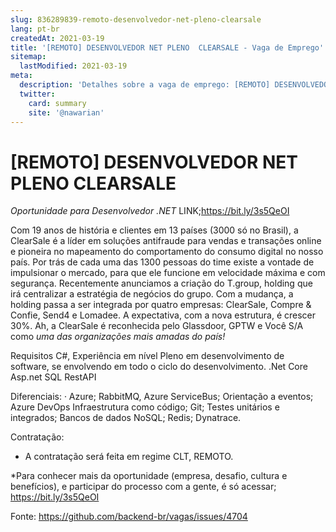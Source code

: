 ```yaml
---
slug: 836289839-remoto-desenvolvedor-net-pleno-clearsale
lang: pt-br
createdAt: 2021-03-19
title: '[REMOTO] DESENVOLVEDOR NET PLENO  CLEARSALE - Vaga de Emprego'
sitemap:
  lastModified: 2021-03-19
meta:
  description: 'Detalhes sobre a vaga de emprego: [REMOTO] DESENVOLVEDOR NET PLENO  CLEARSALE'
  twitter:
    card: summary
    site: '@nawarian'
---
```


# [REMOTO] DESENVOLVEDOR NET PLENO  CLEARSALE

*Oportunidade para Desenvolvedor .NET*
LINK;https://bit.ly/3s5QeOI

Com 19 anos de história e clientes em 13 países (3000 só no Brasil), a ClearSale é a líder em soluções antifraude para vendas e transações online e pioneira no mapeamento do comportamento do consumo digital no nosso país. Por trás de cada uma das 1300 pessoas do time existe a vontade de impulsionar o mercado, para que ele funcione em velocidade máxima e com segurança. Recentemente anunciamos a criação do T.group, holding que irá centralizar a estratégia de negócios do grupo. Com a mudança, a holding passa a ser integrada por quatro empresas: ClearSale, Compre & Confie, Send4 e Lomadee. A expectativa, com a nova estrutura, é crescer 30%. Ah, a ClearSale é reconhecida pelo Glassdoor, GPTW e Você S/A como *uma das organizações mais amadas do país!*
 
Requisitos
C#,
Experiência em nível Pleno em desenvolvimento de software, se envolvendo em todo o ciclo do desenvolvimento. 
.Net Core
Asp.net
SQL
RestAPI
 
Diferenciais:
·
Azure;
RabbitMQ, Azure ServiceBus;
Orientação a eventos;
Azure DevOps
Infraestrutura como código;
Git;
Testes unitários e integrados;
Bancos de dados NoSQL;
Redis;
Dynatrace.
 
 
 
 
 
Contratação:
- A contratação será feita em regime CLT, REMOTO.
 
*Para conhecer mais da oportunidade (empresa, desafio, cultura e benefícios), e participar do processo com a gente, é só acessar; https://bit.ly/3s5QeOI


Fonte: https://github.com/backend-br/vagas/issues/4704